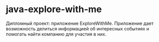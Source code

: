 # java-explore-with-me
Дипломный проект: 
приложение ExploreWithMe.
Приложение дает возможность делиться информацией об интересных событиях и помогать найти компанию для участия в них.
